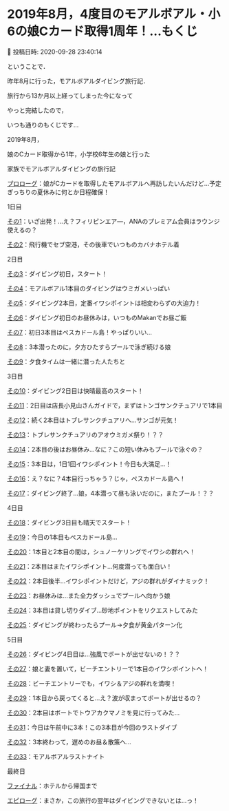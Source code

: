 # 2019年8月，4度目のモアルボアル・小6の娘Cカード取得1周年！…もくじ

📅 投稿日時: 2020-09-28 23:40:14

ということで．


昨年8月に行った，モアルボアルダイビング旅行記．


旅行から13か月以上経ってしまった今になって


やっと完結したので，


いつも通りのもくじです…





2019年8月，


娘のCカード取得から1年，小学校6年生の娘と行った


家族でモアルボアルダイビングの旅行記





[プロローグ](e968301654fa97e232a1670b14f3af022.md)：娘がCカードを取得したモアルボアルへ再訪したいんだけど…予定ぎっちりの夏休みに何とか日程確保！





1日目


[その1](ef4be5209e4bb4e5881c51632fa55e00b.md)：いざ出発！…え？フィリピンエア―，ANAのプレミアム会員はラウンジ使えるの？


[その2](e4a222bbcf18eb8d6fbab3bf50dd6e937.md)：飛行機でセブ空港，その後車でいつものカバナホテル着





2日目


[その3](e77588d603c628039af6ccd8c1f0f15cb.md)：ダイビング初日，スタート！


[その4](eea2d7c78d2617b811c1afd13a7bcc26c.md)：モアルボアル1本目のダイビングはウミガメいっぱい


[その5](eabb17ceff6134d9db9d6e3cd20a6f0f0.md)：ダイビング2本目，定番イワシポイントは相変わらずの大迫力！


[その6](e8eecef0ae0c4113d64dca25391e6600d.md)：ダイビング初日のお昼休みは，いつものMakanでお昼ご飯


[その7](e728183c5cca52843bc00ebdf487c95d3.md)：初日3本目はぺスカドール島！やっぱりいい…


[その8](e5694c52c021d54b360cb53ac1d5f0071.md)：3本潜ったのに，夕方ひたすらプールで泳ぎ続ける娘


[その9](e3836b41d502eb65e620d98b436533e34.md)：夕食タイムは一緒に潜った人たちと





3日目


[その10](ea2e63cfe222ad4f0e0e7b472ee9987dc.md)：ダイビング2日目は快晴最高のスタート！


[その11](ebedff5535a2a1173883164273ee347ba.md)：2日目は店長小見山さんガイドで，まずはトンゴサンクチュアリで1本目


[その12](e7025042a4f0c04caec2010cb501fae80.md)：続く2本目はトブレサンクチュアリへ…サンゴが元気！


[その13](edc29a09af31a7a783f76ca17ca35993d.md)：トブレサンクチュアリのアオウミガメ祭り！？？


[その14](e7023b6dc34295161627c5185ab8f0075.md)：2本目の後はお昼休み…なに？この短い休みもプールで泳ぐの？


[その15](e7535ecbd062fcd31a4d0cc5f9433419b.md)：3本目は，1日1回イワシポイント！今日も大満足…！


[その16](e7250be89bd2eca521e8be661e0aef2c7.md)：え？なに？4本目行っちゃう？じゃ，ぺスカドール島へ！


[その17](e5ec97e6f2d4e22568e31eba3818b5aef.md)：ダイビング終了…娘，4本潜って昼も泳いだのに，またプール！？？





4日目


[その18](e909d95c7f2c0da41829a992d9636d054.md)：ダイビング3日目も晴天でスタート！


[その19](e9d1a8a35dc4511b34797f070a0407e31.md)：今日の1本目もぺスカドール島…


[その20](edbce432cdcf132696fd4f6fa26b70df4.md)：1本目と2本目の間は，シュノーケリングでイワシの群れへ！


[その21](ea8f99b98d9a515a60efaff31c2b89ebe.md)：2本目はまたイワシポイント…何度潜っても面白い！


[その22](eb33ca7e1e106a0dc96a845f6b904f9e9.md)：2本目後半…イワシポイントだけど，アジの群れがダイナミック！


[その23](e33017f29985882e2396f19c18624c54c.md)：お昼休みは…また全力ダッシュでプールへ向かう娘


[その24](ee5b62a148fa354ef3ef2da4455f08f9d.md)：3本目は貸し切りダイブ…砂地ポイントをリクエストしてみた


[その25](efb132989664a5c8e2e7cc2ea5f5cc72a.md)：ダイビングが終わったらプール→夕食が黄金パターン化





5日目


[その26](e1b053a35dd658e4639eb77b73de90ad0.md)：ダイビング4日目は…強風でボートが出せないの！？？


[その27](eac5fef65338c5bd15cc95603630be0a7.md)：娘と妻を置いて，ビーチエントリーで1本目のイワシポイントへ！


[その28](e6416d11ee46d3dba641737efb2de3c4e.md)：ビーチエントリーでも，イワシ＆アジの群れを満喫！


[その29](ed7be74384258088b0af2269c3f6990a6.md)：1本目から戻ってくると…え？波が収まってボートが出せるの？


[その30](ed75d2e122c68de1766cebde8581bcc59.md)：2本目はボートでトウアカクマノミを見に行ってみた…


[その31](e1ca37b77629e43a6e21560071800f3f6.md)：今日は午前中に3本！この3本目が今回のラストダイブ


[その32](e74754274e72418c7f19373aa7e12b231.md)：3本終わって，遅めのお昼＆散策へ…


[その33](eb1b15831dc41f3a11c255d95108821f6.md)：モアルボアルラストナイト





最終日


[ファイナル](e8a36da5e3faae245ff1289257bea9017.md)：ホテルから帰国まで





[エピローグ](e26366c91efc7923266beb1f5926d5df6.md)：まさか，この旅行の翌年はダイビングできないとは…っ！
